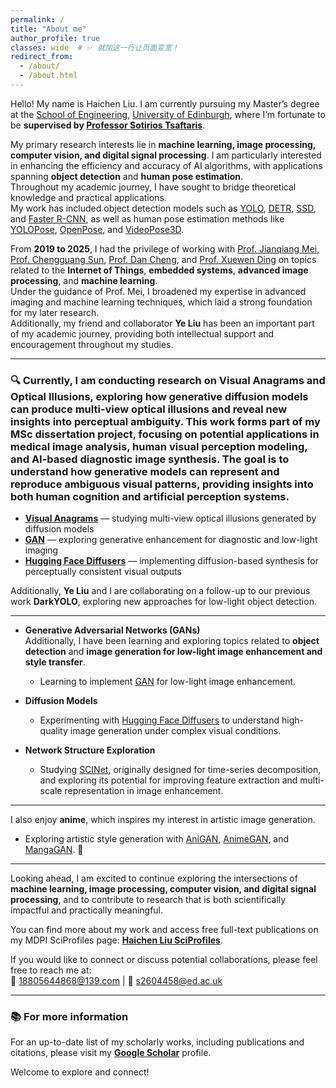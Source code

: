 ```yaml
---
permalink: /
title: "About me"
author_profile: true
classes: wide  # ✅ 就加这一行让页面变宽！
redirect_from: 
  - /about/
  - /about.html
---
```


Hello! My name is Haichen Liu. I am currently pursuing my Master’s degree at the [School of Engineering](https://eng.ed.ac.uk/), [University of Edinburgh](https://www.ed.ac.uk/), where I’m fortunate to be **supervised by [Professor Sotirios Tsaftaris](https://eng.ed.ac.uk/about/people/professor-sotirios-tsaftaris)**.  

My primary research interests lie in **machine learning, image processing, computer vision, and digital signal processing**. I am particularly interested in enhancing the efficiency and accuracy of AI algorithms, with applications spanning **object detection** and **human pose estimation**.  
Throughout my academic journey, I have sought to bridge theoretical knowledge and practical applications.  
My work has included object detection models such as [YOLO](https://github.com/ultralytics/ultralytics), [DETR](https://github.com/facebookresearch/detr), [SSD](https://github.com/amdegroot/ssd.pytorch), and [Faster R-CNN](https://github.com/jwyang/faster-rcnn.pytorch), as well as human pose estimation methods like [YOLOPose](https://arxiv.org/abs/2204.06806), [OpenPose](https://github.com/CMU-Perceptual-Computing-Lab/openpose), and [VideoPose3D](https://github.com/facebookresearch/VideoPose3D).  

From **2019 to 2025**, I had the privilege of working with [Prof. Jianqiang Mei](https://dianzi.tute.edu.cn/info/1291/25232.htm), [Prof. Chengguang Sun](https://dianzi.tute.edu.cn/info/1291/25242.htm), [Prof. Dan Cheng](https://dianzi.tute.edu.cn/info/1291/25162.htm), and [Prof. Xuewen Ding](https://dianzi.tute.edu.cn/info/1291/25172.htm) on topics related to the **Internet of Things**, **embedded systems**, **advanced image processing**, and **machine learning**.  
Under the guidance of Prof. Mei, I broadened my expertise in advanced imaging and machine learning techniques, which laid a strong foundation for my later research.  
Additionally, my friend and collaborator **Ye Liu** has been an important part of my academic journey, providing both intellectual support and encouragement throughout my studies.  

---

### 🔍 Currently, I am conducting research on **Visual Anagrams** and **Optical Illusions**, exploring how **generative diffusion models** can produce multi-view optical illusions and reveal new insights into perceptual ambiguity. This work forms part of my **MSc dissertation project**, focusing on potential applications in **medical image analysis**, **human visual perception modeling**, and **AI-based diagnostic image synthesis**. The goal is to understand how generative models can represent and reproduce ambiguous visual patterns, providing insights into both **human cognition** and **artificial perception systems**.  

- [**Visual Anagrams**](https://github.com/dangeng/visual_anagrams) — studying multi-view optical illusions generated by diffusion models  
- [**GAN**](https://github.com/eriklindernoren/PyTorch-GAN) — exploring generative enhancement for diagnostic and low-light imaging  
- [**Hugging Face Diffusers**](https://github.com/huggingface/diffusers) — implementing diffusion-based synthesis for perceptually consistent visual outputs  


Additionally, **Ye Liu** and I are collaborating on a follow-up to our previous work **DarkYOLO**, exploring new approaches for low-light object detection.  

---

- **Generative Adversarial Networks (GANs)**  
  Additionally, I have been learning and exploring topics related to **object detection** and **image generation for low-light image enhancement and style transfer**.  
  - Learning to implement [GAN](https://github.com/eriklindernoren/PyTorch-GAN) for low-light image enhancement.  

- **Diffusion Models**  
  - Experimenting with [Hugging Face Diffusers](https://github.com/huggingface/diffusers) to understand high-quality image generation under complex visual conditions.  

- **Network Structure Exploration**  
  - Studying [SCINet](https://github.com/cure-lab/SCINet), originally designed for time-series decomposition, and exploring its potential for improving feature extraction and multi-scale representation in image enhancement.  

---

I also enjoy **anime**, which inspires my interest in artistic image generation.  
- Exploring artistic style generation with [AniGAN](https://github.com/bing-li-ai/AniGAN), [AnimeGAN](https://github.com/TachibanaYoshino/AnimeGAN), and [MangaGAN](https://github.com/nikitaa30/Manga-GAN). 🎨  

---

Looking ahead, I am excited to continue exploring the intersections of **machine learning, image processing, computer vision, and digital signal processing**, and to contribute to research that is both scientifically impactful and practically meaningful.  

You can find more about my work and access free full-text publications on my MDPI SciProfiles page: [**Haichen Liu SciProfiles**](https://sciprofiles.com/profile/HaichenLiu).  

If you would like to connect or discuss potential collaborations, please feel free to reach me at:  
📧 18805644868@139.com | 📧 s2604458@ed.ac.uk  

---

### 📚 For more information
For an up-to-date list of my scholarly works, including publications and citations, please visit my [**Google Scholar**](https://scholar.google.com/citations?hl=en&user=wv4jqDEAAAAJ) profile.  

Welcome to explore and connect!



